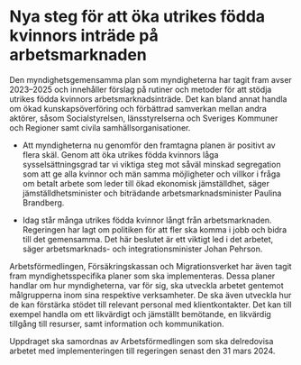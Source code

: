 # Nya steg för att öka utrikes födda kvinnors inträde på arbetsmarknaden

Den myndighetsgemensamma plan som myndigheterna har tagit fram avser 2023–2025 och innehåller förslag på rutiner och metoder för att stödja utrikes födda kvinnors arbets­marknadsinträde. Det kan bland annat handla om ökad kunskaps­överföring och förbättrad samverkan mellan andra aktörer, såsom Socialstyrelsen, länsstyrelserna och Sveriges Kommuner och Regioner samt civila samhällsorganisationer.

- Att myndigheterna nu genomför den framtagna planen är positivt av flera skäl. Genom att öka utrikes födda kvinnors låga sysselsättningsgrad tar vi viktiga steg mot såväl minskad segregation som att ge alla kvinnor och män samma möjligheter och villkor i fråga om betalt arbete som leder till ökad ekonomisk jämställdhet, säger jämställdhetsminister och biträdande arbetsmarknadsminister Paulina Brandberg.

- Idag står många utrikes födda kvinnor långt från arbetsmarknaden. Regeringen har lagt om politiken för att fler ska komma i jobb och bidra till det gemensamma. Det här beslutet är ett viktigt led i det arbetet, säger arbetsmarknads- och integrationsminister Johan Pehrson.

Arbetsförmedlingen, Försäkringskassan och Migrationsverket har även tagit fram myndighetsspecifika planer som ska implementeras. Dessa planer handlar om hur myndigheterna, var för sig, ska utveckla arbetet gentemot målgrupperna inom sina respektive verksamheter. De ska även utveckla hur de kan förstärka stödet till relevant personal med klientkon­takter. Det kan till exempel handla om ett likvärdigt och jämställt bemötande, en likvärdig tillgång till resurser, samt information och kommunikation.

Uppdraget ska samordnas av Arbetsförmedlingen som ska delredovisa arbetet med implementeringen till regeringen senast den 31 mars 2024.
